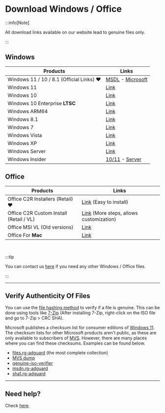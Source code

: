 # Download Windows / Office

:::info[Note]

All download links available on our website lead to genuine files only.

:::

## Windows

| Products                                  | Links                                                                                                                                                                         |
|-------------------------------------------|-------------------------------------------------------------------------------------------------------------------------------------------------------------------------------|
| Windows 11 / 10 / 8.1 (Official Links) ❤️ | [MSDL](https://msdl.gravesoft.dev/) - [Microsoft](https://www.microsoft.com/software-download)                                                                                |
| Windows 11                                | [Link](windows_11_links.md)                                                                                                                                                   |
| Windows 10                                | [Link](windows_10_links.md)                                                                                                                                                   |
| Windows 10 Enterprise **LTSC**            | [Link](windows_ltsc_links.md)                                                                                                                                                 |
| Windows ARM64                             | [Link](windows_arm_links.md)                                                                                                                                                  |
| Windows 8.1                               | [Link](windows_8.1_links.md)                                                                                                                                                  |
| Windows 7                                 | [Link](windows_7_links.md)                                                                                                                                                    |
| Windows Vista                             | [Link](windows_vista_links.md)                                                                                                                                                |
| Windows XP                                | [Link](windows_xp_links.md)                                                                                                                                                   |
| Windows Server                            | [Link](windows_server_links.md)                                                                                                                                               |
| Windows Insider                           | [10/11](https://www.microsoft.com/en-us/software-download/windowsinsiderpreviewiso) - [Server](https://www.microsoft.com/en-us/software-download/windowsinsiderpreviewserver) |

## Office

| Products                                | Links                                                                                                      |
|-----------------------------------------|------------------------------------------------------------------------------------------------------------|
| Office C2R Installers (Retail) ❤️       | [Link](https://gravesoft.dev/download_windows_office/office_c2r_links) (Easy to install)                   |
| Office C2R Custom Install (Retail / VL) | [Link](https://gravesoft.dev/download_windows_office/office_c2r_custom) (More steps, allows customization) |
| Office MSI VL (Old versions)            | [Link](office_msi_links.md)                                                                                |
| Office For **Mac**                      | [Link](office_for_mac.md)                                                                                  |

<br/>

:::tip

You can contact us [here](https://discord.gg/tVFN4N84PP) if you need any other Windows / Office files.

:::

------------------------------------------------------------------------

## Verify Authenticity Of Files

You can use the [file hashing method](https://en.wikipedia.org/wiki/File_verification) to verify if a file is genuine. This can be done using tools like [7-Zip](https://7-zip.org/) (After installing 7-Zip, right-click on the ISO file and go to 7-Zip > CRC SHA).

Microsoft publishes a checksum list for consumer editions of [Windows 11](https://www.microsoft.com/software-download/windows11). The checksum lists for other Microsoft products aren't public, as these are only available to subscribers of [MVS](https://visualstudio.microsoft.com/subscriptions/). However, there are many places where you can find these checksums. Examples can be found below.
 -  [files.rg-adguard](https://files.rg-adguard.net/search) (the most complete collection)
 -  [MVS dump](https://awuctl.github.io/mvs/)
 -  [genuine-iso-verifier](https://genuine-iso-verifier.weebly.com/)
 -  [msdn.rg-adguard](https://msdn.rg-adguard.net/)
 -  [sha1.rg-adguard](https://sha1.rg-adguard.net/)

------------------------------------------------------------------------

## Need help?

Check [here](contactus.md).
